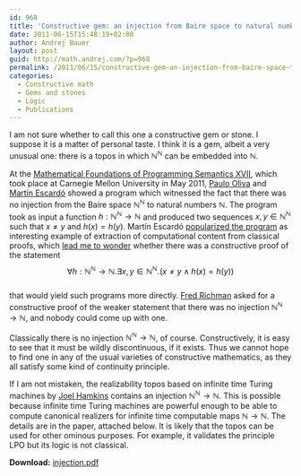 ```yaml
---
id: 968
title: 'Constructive gem: an injection from Baire space to natural numbers'
date: 2011-06-15T15:48:19+02:00
author: Andrej Bauer
layout: post
guid: http://math.andrej.com/?p=968
permalink: /2011/06/15/constructive-gem-an-injection-from-baire-space-to-natural-numbers/
categories:
  - Constructive math
  - Gems and stones
  - Logic
  - Publications
---
```

I am not sure whether to call this one a constructive gem or stone. I suppose it is a matter of personal taste. I think it is a gem, albeit a very unusual one: there is a topos in which $\mathbb{N}^\mathbb{N}$ can be embedded into $\mathbb{N}$.<!--more-->

At the [Mathematical Foundations of Programming Semantics XVII](www.math.tulane.edu/~mfps/), which took place at Carnegie Mellon University in May 2011, [Paulo Oliva](http://www.eecs.qmul.ac.uk/~pbo/) and [Martín Escardó](http://www.cs.bham.ac.uk/~mhe/) showed a program which witnessed the fact that there was no injection from the Baire space $\mathbb{N}^\mathbb{N}$ to natural numbers $\mathbb{N}$. The program took as input a function $h : \mathbb{N}^\mathbb{N} \to \mathbb{N}$ and produced two sequences $x, y \in \mathbb{N}^\mathbb{N}$ such that $x \neq y$ and $h(x) = h(y)$. Martín Escardó [popularized the program](https://lists.chalmers.se/pipermail/agda/2011/003088.html) as interesting example of extraction of computational content from classical proofs, which [lead me to wonder](http://groups.google.com/group/constructivenews/browse_thread/thread/5f65c7ac479c15dd) whether there was a constructive proof of the statement  
$$\forall h : \mathbb{N}^\mathbb{N} \to \mathbb{N} .  
\exists x, y \in \mathbb{N}^\mathbb{N} .  
(x \neq y \land h(x) = h(y))$$  
that would yield such programs more directly. [Fred Richman](http://math.fau.edu/richman/) asked for a constructive proof of the weaker statement that there was no injection $\mathbb{N}^\mathbb{N} \to \mathbb{N}$, and nobody could come up with one.

Classically there is no injection $\mathbb{N}^\mathbb{N} \to \mathbb{N}$, of course. Constructively, it is easy to see that it must be wildly discontinuous, if it exists. Thus we cannot hope to find one in any of the usual varieties of constructive mathematics, as they all satisfy some kind of continuity principle.

If I am not mistaken, the realizability topos based on infinite time Turing machines by [Joel Hamkins](http://jdh.hamkins.org/) contains an injection $\mathbb{N}^\mathbb{N} \to \mathbb{N}$. This is possible because infinite time Turing machines are powerful enough to be able to compute canonical realizers for infinite time computable maps $\mathbb{N} \to \mathbb{N}$. The details are in the paper, attached below. It is likely that the topos can be used for other ominous purposes. For example, it validates the principle LPO but its logic is not classical.

**Download:** [injection.pdf](/wp-content/uploads/2011/06/injection.pdf)